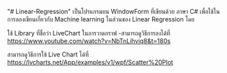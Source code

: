 "# Linear-Regression" 
เป็นโปรแกรมบน WindowForm ที่เขียนด้วย ภาษา C# เพื่อใช้ในการลองเขียนเกี่ยวกับ Machine learning ในส่วนของ Linear Regression โดย

ใช้ Library ที่ชื่อว่า LiveChart ในการวาดกราฟ -สามารถดูวิธีการลงได้ที่ https://www.youtube.com/watch?v=NbTnLihviq8&t=180s

สามารถดูวิธีการใช้ Live Chart ได้ที่ https://lvcharts.net/App/examples/v1/wpf/Scatter%20Plot
